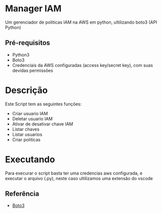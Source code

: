
# Manager IAM 

Um gerenciador de politicas IAM na AWS em python, ultilizando boto3 (API Python)


## Pré-requisitos
 - Python3
 - Boto3
 - Credenciais da AWS configuradas (access key/secret key), com suas devidas permissões

# Descrição

Este Script tem as seguintes funções:
- Criar usuario IAM
- Deletar usuario IAM
- Ativar de desativar chave IAM
- Listar chaves 
- Listar usuarios
- Criar politicas 

# Executando

Para execurar o script basta ter uma credencias aws configurada, e executar o arquivo (.py), neste caso ultilizamos uma extensão do vscode

## Referência

 - [Boto3](https://boto3.amazonaws.com/v1/documentation/api/latest/index.html)
 
